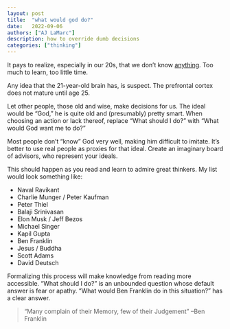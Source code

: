 ```yaml
---
layout: post
title:  "what would god do?"
date:   2022-09-06
authors: ["AJ LaMarc"]
description: how to override dumb decisions
categories: ["thinking"]
---
```


It pays to realize, especially in our 20s, that we don’t know [anything](https://www.youtube.com/watch?v=B6xeYb4Q2aU). Too much to learn, too little time.

Any idea that the 21-year-old brain has, is suspect. The prefrontal cortex does not mature until age 25.

Let other people, those old and wise, make decisions for us. The ideal would be “God,” he is quite old and (presumably) pretty smart. When choosing an action or lack thereof, replace “What should I do?” with “What would God want me to do?”

Most people don’t “know” God very well, making him difficult to imitate. It’s better to use real people as proxies for that ideal.  Create an imaginary board of advisors, who represent your ideals.

This should happen as you read and learn to admire great thinkers. My list would look something like:

- Naval Ravikant
- Charlie Munger / Peter Kaufman
- Peter Thiel
- Balaji Srinivasan
- Elon Musk / Jeff Bezos
- Michael Singer
- Kapil Gupta
- Ben Franklin
- Jesus / Buddha
- Scott Adams
- David Deutsch

Formalizing this process will make knowledge from reading more accessible. “What should I do?” is an unbounded question whose default answer is fear or apathy. “What would Ben Franklin do in this situation?” has a clear answer.

<blockquote>
    “Many complain of their Memory, few of their Judgement” –Ben Franklin
</blockquote>